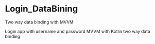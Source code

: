 # Login_DataBining
Two way data binding with MVVM


Login app with username and password
MVVM with Kotlin two way data binding
